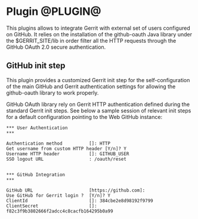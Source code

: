 Plugin @PLUGIN@
===============

This plugins allows to integrate Gerrit with external set of users configured
on GitHub.
It relies on the installation of the github-oauth Java library under the $GERRIT_SITE/lib
in order filter all the HTTP requests through the GitHub OAuth 2.0 secure authentication.

GitHub init step
----------------

This plugin provides a customized Gerrit init step for the self-configuration of
the main GitHub and Gerrit authentication settings for allowing the github-oauth
library to work properly.

GitHub OAuth library rely on Gerrit HTTP authentication defined during the standard
Gerrit init steps.
See below a sample session of relevant init steps for a default
configuration pointing to the Web GitHub instance:

	*** User Authentication
	***

	Authentication method          []: HTTP
	Get username from custom HTTP header [Y/n]? Y
	Username HTTP header           []: GITHUB_USER
	SSO logout URL                 : /oauth/reset


	*** GitHub Integration
	***

	GitHub URL                     [https://github.com]:
	Use GitHub for Gerrit login ?  [Y/n]? Y
	ClientId                       []: 384cbe2e8d98192f9799
	ClientSecret                   []: f82c3f9b3802666f2adcc4c8cacfb164295b0a99
